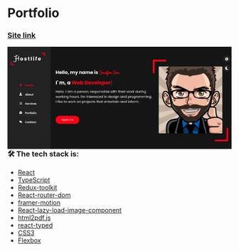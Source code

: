 # Portfolio

### [Site link](https://precious-malasada-e9ce53.netlify.app/)

<kbd>
  <img align="right" alt="img" src="src/images/CL0s4pj.jpeg"  />
</kbd>

### 🛠 The tech stack is:

- [React](https://reactjs.org/)
- [TypeScript](https://www.typescriptlang.org/)
- [Redux-toolkit](https://redux-toolkit.js.org/)
- [React-router-dom](https://reactrouter.com/docs/en/v6/getting-started/overview)
- [framer-motion](https://www.framer.com/motion/)
- [React-lazy-load-image-component](https://github.com/Aljullu/react-lazy-load-image-component)
- [html2pdf.js](https://github.com/eKoopmans/html2pdf.js)
- [react-typed](https://www.npmjs.com/package/react-typed)
- [CSS3](https://en.wikipedia.org/wiki/Cascading_Style_Sheets)
- [Flexbox](https://en.wikipedia.org/wiki/CSS_Flexible_Box_Layout)
